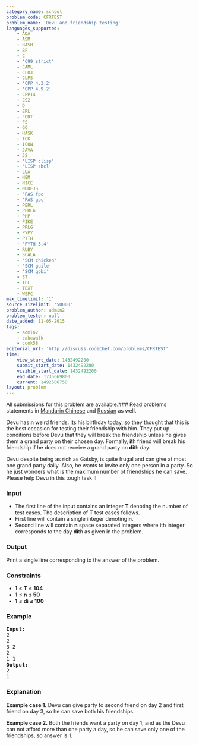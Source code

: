 ```yaml
---
category_name: school
problem_code: CFRTEST
problem_name: 'Devu and friendship testing'
languages_supported:
    - ADA
    - ASM
    - BASH
    - BF
    - C
    - 'C99 strict'
    - CAML
    - CLOJ
    - CLPS
    - 'CPP 4.3.2'
    - 'CPP 4.9.2'
    - CPP14
    - CS2
    - D
    - ERL
    - FORT
    - FS
    - GO
    - HASK
    - ICK
    - ICON
    - JAVA
    - JS
    - 'LISP clisp'
    - 'LISP sbcl'
    - LUA
    - NEM
    - NICE
    - NODEJS
    - 'PAS fpc'
    - 'PAS gpc'
    - PERL
    - PERL6
    - PHP
    - PIKE
    - PRLG
    - PYPY
    - PYTH
    - 'PYTH 3.4'
    - RUBY
    - SCALA
    - 'SCM chicken'
    - 'SCM guile'
    - 'SCM qobi'
    - ST
    - TCL
    - TEXT
    - WSPC
max_timelimit: '1'
source_sizelimit: '50000'
problem_author: admin2
problem_tester: null
date_added: 11-05-2015
tags:
    - admin2
    - cakewalk
    - cook58
editorial_url: 'http://discuss.codechef.com/problems/CFRTEST'
time:
    view_start_date: 1432492200
    submit_start_date: 1432492200
    visible_start_date: 1432492200
    end_date: 1735669800
    current: 1492506750
layout: problem
---
```

All submissions for this problem are available.###  Read problems statements in [Mandarin Chinese](http://www.codechef.com/download/translated/COOK58/mandarin/CFRTEST.pdf) and [Russian](http://www.codechef.com/download/translated/COOK58/russian/CFRTEST.pdf) as well.

Devu has **n** weird friends. Its his birthday today, so they thought that this is the best occasion for testing their friendship with him. They put up conditions before Devu that they will break the friendship unless he gives them a grand party on their chosen day. Formally, **i**th friend will break his friendship if he does not receive a grand party on **di**th day.

Devu despite being as rich as Gatsby, is quite frugal and can give at most one grand party daily. Also, he wants to invite only one person in a party. So he just wonders what is the maximum number of friendships he can save. Please help Devu in this tough task !!

### Input

- The first line of the input contains an integer **T** denoting the number of test cases. The description of **T** test cases follows.
- First line will contain a single integer denoting **n**.
- Second line will contain **n** space separated integers where **i**th integer corresponds to the day **di**th as given in the problem.

### Output

Print a single line corresponding to the answer of the problem.

### Constraints

- **1** ≤ **T** ≤ **104**
- **1** ≤ **n**  **≤ 50**
- **1** ≤ **di** **≤ 100**

### Example

<pre><b>Input:</b>
2
2
3 2
2
1 1
<b>Output:</b>
2
1
</pre>
### Explanation

**Example case 1.** Devu can give party to second friend on day 2 and first friend on day 3, so he can save both his friendships.

**Example case 2.** Both the friends want a party on day 1, and as the Devu can not afford more than one party a day, so he can save only one of the friendships, so answer is 1.
